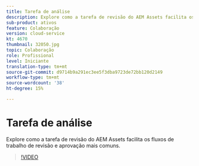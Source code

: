 ```yaml
---
title: Tarefa de análise
description: Explore como a tarefa de revisão do AEM Assets facilita os fluxos de trabalho de revisão e aprovação mais comuns.
sub-product: ativos
feature: Colaboração
version: cloud-service
kt: 4670
thumbnail: 32050.jpg
topic: Colaboração
role: Profissional
level: Iniciante
translation-type: tm+mt
source-git-commit: d9714b9a291ec3ee5f3dba9723de72bb120d2149
workflow-type: tm+mt
source-wordcount: '38'
ht-degree: 15%

---
```



# Tarefa de análise

Explore como a tarefa de revisão do AEM Assets facilita os fluxos de trabalho de revisão e aprovação mais comuns.

>[!VIDEO](https://video.tv.adobe.com/v/32050/?quality=12&learn=on&hidetitle=true)